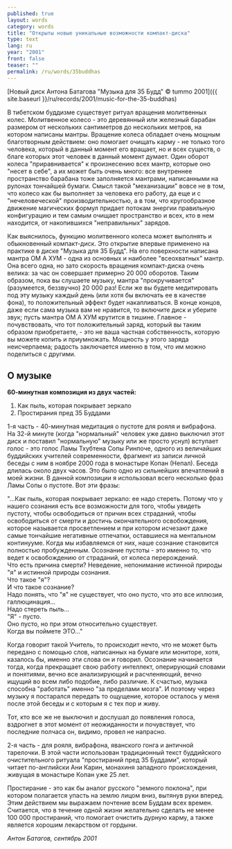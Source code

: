 ```yaml
---
published: true
layout: words
category: words
title: "Открыты новые уникальные возможности компакт-диска"
type: text
lang: ru
year: "2001"
front: false
teaser: ""
permalink: /ru/words/35buddhas
---
```


[Новый диск Антона Батагова "Музыка для 35 Будд" © tummo 2001]({{ site.baseurl }}/ru/records/2001/music-for-the-35-buddhas)

В тибетском буддизме существует ритуал вращения молитвенных колес. Молитвенное колесо - это деревянный или железный барабан размером от нескольких сантиметров до нескольких метров, на котором написаны мантры. Вращение колеса обладает очень мощным благотворным действием: оно помогает очищать карму - не только того человека, который в данный момент его вращает, но и всех существ, о благе которых этот человек в данный момент думает. Один оборот колеса "приравнивается" к произнесению всех мантр, которые оно "несет в себе", а их может быть очень много: все внутреннее пространство барабана тоже заполняется мантрами, написанными на рулонах тончайшей бумаги. Смысл такой "механизации" вовсе не в том, что колесо как бы выполняет за человека его работу, да еще и с "нечеловеческой" производительностью, а в том, что кругообразное движение магических формул придает потокам энергии правильную конфигурацию и тем самым очищает пространство и всех, кто в нем находится, от накопившихся "неправильных" зарядов.

Как выяснилось, функцию молитвенного колеса может выполнять и обыкновенный компакт-диск. Это открытие впервые применено на практике в диске "Музыка для 35 Будд". На его поверхности написана мантра ОМ А ХУМ - одна из основных и наиболее "всеохватных" мантр. Она всего одна, но зато скорость вращения компакт-диска очень велика: за час он совершает примерно 20 000 оборотов. Таким образом, пока вы слушаете музыку, мантра "прокручивается" (разумеется, беззвучно) 20 000 раз! Если же вы будете медитировать под эту музыку каждый день (или хотя бы включать ее в качестве фона), то положительный эффект будет накапливаться. В конце концов, даже если сама музыка вам не нравится, то включите диск и уберите звук; пусть мантра ОМ А ХУМ крутится в тишине. Главное - почувствовать, что тот положительный заряд, который вы таким образом приобретаете, - это не ваша частная собственность, которую вы можете копить и приумножать. Мощность у этого заряда неисчерпаема; радость заключается именно в том, что им можно поделиться с другими.

 

## О музыке

 

**60-минутная композиция из двух частей:**

1. Как пыль, которая покрывает зеркало
2. Простирания пред 35 Буддами

1-я часть - 40-минутная медитация о пустоте для рояля и вибрафона. На 32-й минуте (когда "нормальный" человек уже давно выключил этот диск и поставил "нормальную" музыку или же просто уснул) вступает голос - это голос Ламы Тхубтена Сопы Ринпоче, одного из величайших буддийских учителей современности, фрагмент из записи личной беседы с ним в ноябре 2000 года в монастыре Копан (Непал). Беседа длилась около двух часов. Это было одно из сильнейших впечатлений в моей жизни. В данной композиции я использовал всего несколько фраз Ламы Сопы о пустоте. Вот эти фразы:

"...Как пыль, которая покрывает зеркало: ее надо стереть. Потому что у нашего сознания есть все возможности для того, чтобы увидеть пустоту, чтобы освободиться от причин всех страданий, чтобы освободиться от смерти и достичь окончательного освобождения, которое называется просветлением и при котором исчезают даже самые тончайшие негативные отпечатки, оставшиеся на ментальном континууме. Когда мы избавляемся от них, наше сознание становится полностью пробужденным.
Осознание пустоты - это именно то, что ведет к освобождению от страданий, от колеса перерождений.  
Что есть причина смерти? Неведение, непонимание истинной природы "я" и истинной природы сознания.  
Что такое "я"?  
И что такое сознание?  
Надо понять, что "я" не существует, что оно пусто, что это все иллюзия, галлюцинация...  
Надо стереть пыль...  
"Я" - пусто.  
Оно пусто, но при этом относительно существует.  
Когда вы поймете ЭТО..."  

Когда говорит такой Учитель, то происходит нечто, что не может быть передано с помощью слов, написанных на бумаге или мониторе, хотя, казалось бы, именно эти слова он и говорил. Осознание начинается тогда, когда прекращает свою работу интеллект, оперирующий словами и понятиями, вечно все анализирующий и расчленяющий, вечно ищущий во всем либо подобие, либо различие. К счастью, музыка способна "работать" именно "за пределами мозга". И поэтому через музыку я постарался передать то ощущение, которое осталось у меня после этой беседы и с которым я с тех пор и живу.

Тот, кто все же не выключил и дослушал до появления голоса, вздрогнет в этот момент от неожиданности и почувствует, что последние полчаса он, видимо, провел не напрасно.

2-я часть - для рояля, вибрафона, яванского гонга и античной тарелочки. В этой части использован традиционный текст буддийского очистительного ритуала "простираний пред 35 Буддами", который читает по-английски Ани Карин, монахиня западного происхождения, живущая в монастыре Копан уже 25 лет.

Простирание - это как бы аналог русского "земного поклона", при котором полагается упасть на землю лицом вниз, вытянув руки вперед. Этим действием мы выражаем почтение всем Буддам всех времен. Считается, что в течение одной жизни желательно сделать не менее 100 000 простираний, что помогает очистить дурную карму, а также является хорошим лекарством от гордыни.

_Антон Батагов, сентябрь 2001_